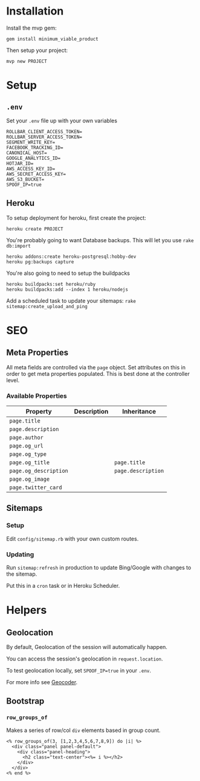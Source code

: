# Installation

Install the mvp gem:

```
gem install minimum_viable_product
```

Then setup your project:

```
mvp new PROJECT
```

# Setup

## `.env`

Set your `.env` file up with your own variables

```
ROLLBAR_CLIENT_ACCESS_TOKEN=
ROLLBAR_SERVER_ACCESS_TOKEN=
SEGMENT_WRITE_KEY=
FACEBOOK_TRACKING_ID=
CANONICAL_HOST=
GOOGLE_ANALYTICS_ID=
HOTJAR_ID=
AWS_ACCESS_KEY_ID=
AWS_SECRET_ACCESS_KEY=
AWS_S3_BUCKET=
SPOOF_IP=true
```

## Heroku

To setup deployment for heroku, first create the project:

```
heroku create PROJECT
```

You're probably going to want Database backups.  This will let you use `rake db:import`

```
heroku addons:create heroku-postgresql:hobby-dev
heroku pg:backups capture
```

You're also going to need to setup the buildpacks

```
heroku buildpacks:set heroku/ruby
heroku buildpacks:add --index 1 heroku/nodejs
```

Add a scheduled task to update your sitemaps: `rake sitemap:create_upload_and_ping`

# SEO

## Meta Properties

All meta fields are controlled via the `page` object.  Set attributes on this in order to get meta properties populated.  This is best done at the controller level.

### Available Properties

|Property|Description|Inheritance|
|---|---|---|
|`page.title`|   |   |
|`page.description`|   |   |
|`page.author`|   |   |
|`page.og_url`|   |   |
|`page.og_type`|   |   |
|`page.og_title`|   |`page.title`|
|`page.og_description`|   |`page.description`|
|`page.og_image`|   |   |
|`page.twitter_card`|   |   |   |

## Sitemaps

### Setup

Edit `config/sitemap.rb` with your own custom routes.

### Updating

Run `sitemap:refresh` in production to update Bing/Google with changes to the sitemap.  

Put this in a `cron` task or in Heroku Scheduler.

# Helpers

## Geolocation

By default, Geolocation of the session will automatically happen.  

You can access the session's geolocation in `request.location`.  

To test geolocation locally, set `SPOOF_IP=true` in your `.env`.

For more info see [Geocoder](https://github.com/alexreisner/geocoder).

## Bootstrap

### `row_groups_of`

Makes a series of row/col `div` elements based in group count.

```
<% row_groups_of(3, [1,2,3,4,5,6,7,8,9]) do |i| %>
  <div class="panel panel-default">
    <div class="panel-heading">
      <h2 class="text-center"><%= i %></h2>
    </div>
  </div>
<% end %>
```
